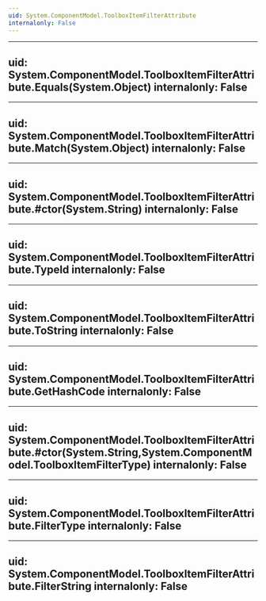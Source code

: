 ```yaml
---
uid: System.ComponentModel.ToolboxItemFilterAttribute
internalonly: False
---
```


---
uid: System.ComponentModel.ToolboxItemFilterAttribute.Equals(System.Object)
internalonly: False
---

---
uid: System.ComponentModel.ToolboxItemFilterAttribute.Match(System.Object)
internalonly: False
---

---
uid: System.ComponentModel.ToolboxItemFilterAttribute.#ctor(System.String)
internalonly: False
---

---
uid: System.ComponentModel.ToolboxItemFilterAttribute.TypeId
internalonly: False
---

---
uid: System.ComponentModel.ToolboxItemFilterAttribute.ToString
internalonly: False
---

---
uid: System.ComponentModel.ToolboxItemFilterAttribute.GetHashCode
internalonly: False
---

---
uid: System.ComponentModel.ToolboxItemFilterAttribute.#ctor(System.String,System.ComponentModel.ToolboxItemFilterType)
internalonly: False
---

---
uid: System.ComponentModel.ToolboxItemFilterAttribute.FilterType
internalonly: False
---

---
uid: System.ComponentModel.ToolboxItemFilterAttribute.FilterString
internalonly: False
---
